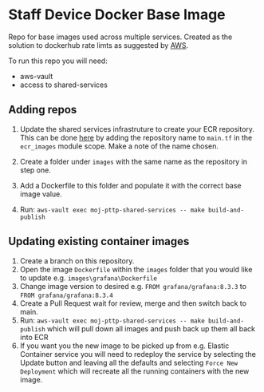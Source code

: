 # Staff Device Docker Base Image

Repo for base images used across multiple services. Created as the solution to dockerhub rate limts as suggested by [AWS](https://aws.amazon.com/blogs/containers/advice-for-customers-dealing-with-docker-hub-rate-limits-and-a-coming-soon-announcement/).

To run this repo you will need: 
* aws-vault
* access to shared-services

## Adding repos
1. Update the shared services infrastruture to create your ECR repository. This can be done [here](https://github.com/ministryofjustice/staff-device-shared-services-infrastructure) by adding the repository name to `main.tf` in the `ecr_images` module scope. Make a note of the name chosen.

1. Create a folder under `images` with the same name as the repository in step one. 
1. Add a Dockerfile to this folder and populate it with the correct base image value.
1. Run: `aws-vault exec moj-pttp-shared-services -- make build-and-publish`

## Updating existing container images
1. Create a branch on this repository.
2. Open the image `Dockerfile` within the `images` folder that you would like to update e.g. `images\grafana\Dockerfile` 
3. Change image version to desired e.g. `FROM grafana/grafana:8.3.3` to `FROM grafana/grafana:8.3.4`
4. Create a Pull Request wait for review, merge and then switch back to main.
5. Run: `aws-vault exec moj-pttp-shared-services -- make build-and-publish` which will pull down all images and push back up them all back into ECR
6. If you want you the new image to be picked up from e.g. Elastic Container service you will need to redeploy the service by selecting the Update button and leaving all the defaults and selecting `Force New Deployment` which will recreate all the running containers with the new image.  
